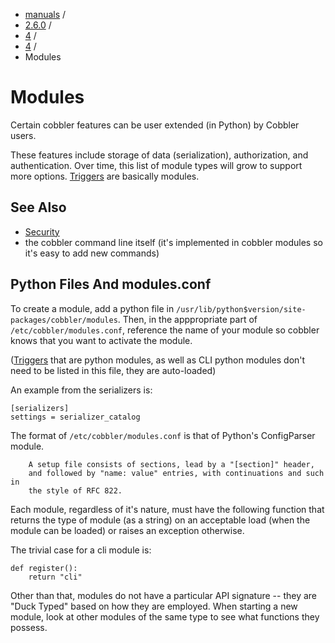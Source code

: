 
<!-- begin content -->

<div id="wrap" class="container">
 <div class="row">
  <div class="span8">
<ul class="breadcrumb"><li><a href="/manuals">manuals</a> <span class="divider">/</span></li><li><a href="/manuals/2.6.0">2.6.0</a> <span class="divider">/</span></li><li><a href="/manuals/2.6.0/4_-_Advanced_Topics.html">4</a> <span class="divider">/</span></li><li><a href="/manuals/2.6.0/4/4_-_Extending_Cobbler.html">4</a> <span class="divider">/</span></li><li class="active">Modules</li></ul>
   <h1>Modules</h1>
<p>Certain cobbler features can be user extended (in Python) by Cobbler users.</p>

<p>These features include storage of data (serialization), authorization, and authentication. Over time, this list of module types will grow to support more options.  <a href="Triggers">Triggers</a> are basically modules.</p>

<h2>See Also</h2>

<ul>
<li><a href="Security%20Overview">Security</a></li>
<li>the cobbler command line itself (it's implemented in cobbler
modules so it's easy to add new commands)</li>
</ul>


<h2>Python Files And modules.conf</h2>

<p>To create a module, add a python file in
<code>/usr/lib/python$version/site-packages/cobbler/modules</code>. Then, in the
apppropriate part of <code>/etc/cobbler/modules.conf</code>, reference the name
of your module so cobbler knows that you want to activate the
module.</p>

<p>(<a href="Triggers">Triggers</a> that are python
modules, as well as CLI python modules don't need to be listed in
this file, they are auto-loaded)</p>

<p>An example from the serializers is:</p>

<pre><code>[serializers]
settings = serializer_catalog
</code></pre>

<p>The format of <code>/etc/cobbler/modules.conf</code> is that of Python's
ConfigParser module.</p>

<pre><code>    A setup file consists of sections, lead by a "[section]" header,
    and followed by "name: value" entries, with continuations and such in
    the style of RFC 822.
</code></pre>

<p>Each module, regardless of it's nature, must have the following
function that returns the type of module (as a string) on an
acceptable load (when the module can be loaded) or raises an
exception otherwise.</p>

<p>The trivial case for a cli module is:</p>

<pre><code>def register():
    return "cli"
</code></pre>

<p>Other than that, modules do not have a particular API signature --
they are "Duck Typed" based on how they are employed. When starting
a new module, look at other modules of the same type to see what
functions they possess.</p>

